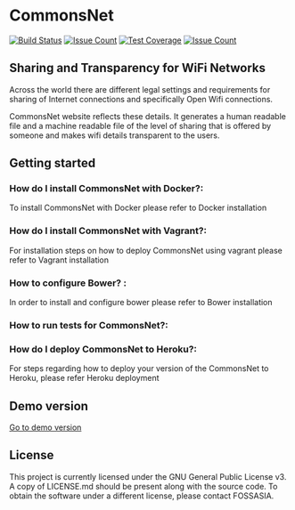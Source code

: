 # CommonsNet
[![Build Status](https://travis-ci.org/fossasia/CommonsNet.svg)](https://travis-ci.org/fossasia/CommonsNet)
[![Issue Count](https://codeclimate.com/github/fossasia/CommonsNet/badges/gpa.svg)](https://codeclimate.com/github/fossasia/CommonsNet)
[![Test Coverage](https://codeclimate.com/github/fossasia/CommonsNet/badges/coverage.svg)](https://codeclimate.com/github/fossasia/open-event-orga-server/coverage)
[![Issue Count](https://codeclimate.com/github/fossasia/CommonsNet/badges/issue_count.svg)](https://codeclimate.com/github/fossasia/CommonsNet)

## Sharing and Transparency for WiFi Networks
Across the world there are different legal settings and requirements for sharing of Internet connections and specifically Open Wifi connections. 

CommonsNet website reflects these details. It generates a human readable file and a machine readable file of the level of sharing that is offered by someone and makes wifi details transparent to the users.


## Getting started

### How do I install CommonsNet with Docker?:
To install CommonsNet with Docker please refer to Docker installation

### How do I install CommonsNet with Vagrant?:
For installation steps on how to deploy CommonsNet using vagrant please refer to Vagrant installation

### How to configure Bower? :
In order to install and configure bower please refer to Bower installation

### How to run tests for CommonsNet?:

### How do I deploy CommonsNet to Heroku?:
For steps regarding how to deploy your version of the CommonsNet to Heroku, please refer Heroku deployment

## Demo version  
[Go to demo version](https://commonsnet.herokuapp.com/) 

## License
This project is currently licensed under the GNU General Public License v3. A copy of LICENSE.md should be present along with the source code. To obtain the software under a different license, please contact FOSSASIA.
